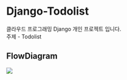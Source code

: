 # Django-Todolist
클라우드 프로그래밍 Django 개인 프로젝트 입니다.<br>
주제 - Todolist
## FlowDiagram
![](https://user-images.githubusercontent.com/62296495/170113215-b0d5c5ff-eb1a-40ea-a1eb-eca11277d4f9.png)
